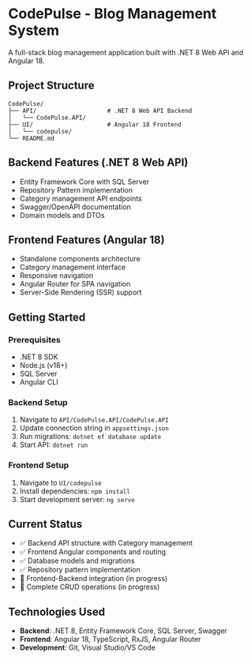 # CodePulse - Blog Management System

A full-stack blog management application built with .NET 8 Web API and Angular 18.

## Project Structure

```
CodePulse/
├── API/                    # .NET 8 Web API Backend
│   └── CodePulse.API/
├── UI/                     # Angular 18 Frontend
│   └── codepulse/
└── README.md
```

## Backend Features (.NET 8 Web API)
- Entity Framework Core with SQL Server
- Repository Pattern implementation
- Category management API endpoints
- Swagger/OpenAPI documentation
- Domain models and DTOs

## Frontend Features (Angular 18)
- Standalone components architecture
- Category management interface
- Responsive navigation
- Angular Router for SPA navigation
- Server-Side Rendering (SSR) support

## Getting Started

### Prerequisites
- .NET 8 SDK
- Node.js (v18+)
- SQL Server
- Angular CLI

### Backend Setup
1. Navigate to `API/CodePulse.API/CodePulse.API`
2. Update connection string in `appsettings.json`
3. Run migrations: `dotnet ef database update`
4. Start API: `dotnet run`

### Frontend Setup
1. Navigate to `UI/codepulse`
2. Install dependencies: `npm install`
3. Start development server: `ng serve`

## Current Status
- ✅ Backend API structure with Category management
- ✅ Frontend Angular components and routing
- ✅ Database models and migrations
- ✅ Repository pattern implementation
- 🚧 Frontend-Backend integration (in progress)
- 🚧 Complete CRUD operations (in progress)

## Technologies Used
- **Backend**: .NET 8, Entity Framework Core, SQL Server, Swagger
- **Frontend**: Angular 18, TypeScript, RxJS, Angular Router
- **Development**: Git, Visual Studio/VS Code